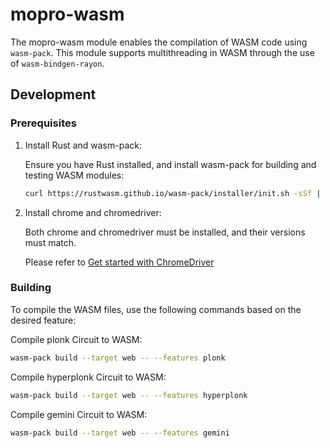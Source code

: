 # mopro-wasm

The mopro-wasm module enables the compilation of WASM code using `wasm-pack`. This module supports multithreading in WASM through the use of `wasm-bindgen-rayon`.

## Development


### Prerequisites

1. Install Rust and wasm-pack:

    Ensure you have Rust installed, and install wasm-pack for building and testing WASM modules:

    ```bash
    curl https://rustwasm.github.io/wasm-pack/installer/init.sh -sSf | sh
    ```

2. Install chrome and chromedriver:
    
    Both chrome and chromedriver must be installed, and their versions must match.

    Please refer to [Get started with ChromeDriver](https://developer.chrome.com/docs/chromedriver/get-started)

### Building

To compile the WASM files, use the following commands based on the desired feature:

Compile plonk Circuit to WASM:
```bash
wasm-pack build --target web -- --features plonk
```
Compile hyperplonk Circuit to WASM:
```bash
wasm-pack build --target web -- --features hyperplonk
```

Compile gemini Circuit to WASM:
```bash
wasm-pack build --target web -- --features gemini
```